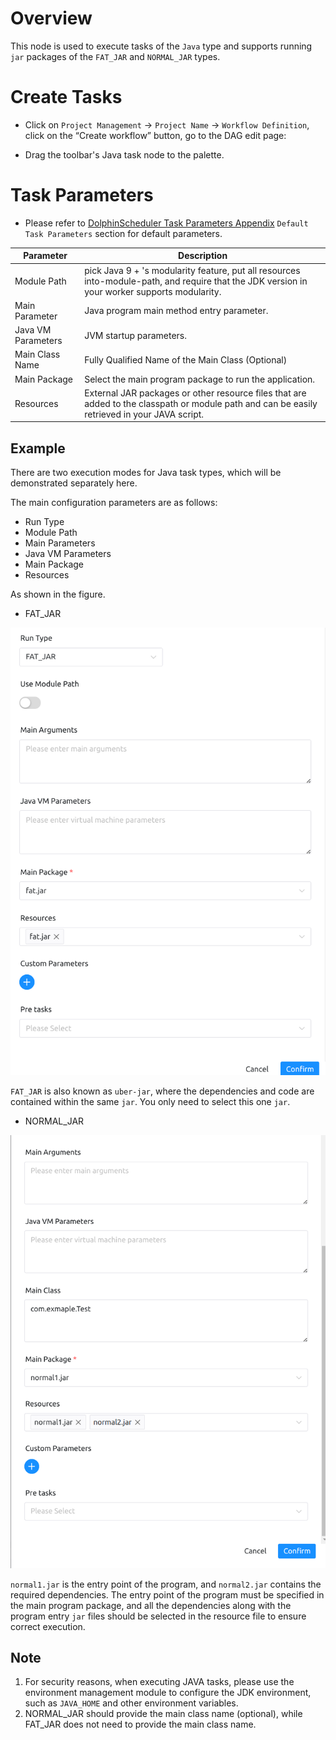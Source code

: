 # Overview

This node is used to execute tasks of the `Java` type and supports running `jar` packages of the `FAT_JAR` and `NORMAL_JAR` types.

# Create Tasks

- Click on `Project Management` -> `Project Name` -> `Workflow Definition`, click on the “Create workflow” button, go to the DAG edit page:

- Drag the toolbar's Java task node to the palette.

# Task Parameters

[//]: # (TODO: use the commented anchor below once our website template supports this syntax)
[//]: # (- Please refer to [DolphinScheduler Task Parameters Appendix]&#40;appendix.md#default-task-parameters&#41; `Default Task Parameters` section for default parameters.)

- Please refer to [DolphinScheduler Task Parameters Appendix](appendix.md) `Default Task Parameters` section for default parameters.

|   **Parameter**    |                                                                **Description**                                                                |
|--------------------|-----------------------------------------------------------------------------------------------------------------------------------------------|
| Module Path        | pick Java 9 + 's modularity feature, put all resources into-module-path, and require that the JDK version in your worker supports modularity. |
| Main Parameter     | Java program main method entry parameter.                                                                                                     |
| Java VM Parameters | JVM startup parameters.                                                                                                                       |
| Main Class Name    | Fully Qualified Name of the Main Class (Optional)                                                                                             |
| Main Package       | Select the main program package to run the application.                                                                                       |
| Resources          | External JAR packages or other resource files that are added to the classpath or module path and can be easily retrieved in your JAVA script. |

## Example

There are two execution modes for Java task types, which will be demonstrated separately here.

The main configuration parameters are as follows:
- Run Type
- Module Path
- Main Parameters
- Java VM Parameters
- Main Package
- Resources

As shown in the figure.

- FAT_JAR

![java_task](../../../../img/tasks/demo/java_fat.png)

`FAT_JAR` is also known as `uber-jar`, where the dependencies and code are contained within the same `jar`. You only need to select this one `jar`.

- NORMAL_JAR

![java_task](../../../../img/tasks/demo/java_normal.png)

`normal1.jar` is the entry point of the program, and `normal2.jar` contains the required dependencies. The entry point of the program must be specified in the main program package, and all the dependencies along with the program entry `jar` files should be selected in the resource file to ensure correct execution.

## Note

1. For security reasons, when executing JAVA tasks, please use the environment management module to configure the JDK environment, such as `JAVA_HOME` and other environment variables.
2. NORMAL_JAR should provide the main class name (optional), while FAT_JAR does not need to provide the main class name.

